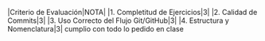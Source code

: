 |Criterio de Evaluación|NOTA|
|1. Completitud de Ejercicios|3|
|2. Calidad de Commits|3|
|3. Uso Correcto del Flujo Git/GitHub|3|
|4. Estructura y Nomenclatura|3|
 cumplio con todo lo pedido en clase
